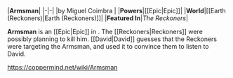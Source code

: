 |**Armsman**|
|-|-|
|by  Miguel Coimbra |
|**Powers**|[[Epic\|Epic]]|
|**World**|[[Earth (Reckoners)\|Earth (Reckoners)]]|
|**Featured In**|*The Reckoners*|

**Armsman** is an [[Epic\|Epic]] in . The [[Reckoners\|Reckoners]] were possibly planning to kill him.
[[David\|David]] guesses that the Reckoners were targeting the Armsman, and used it to convince them to listen to David.



https://coppermind.net/wiki/Armsman